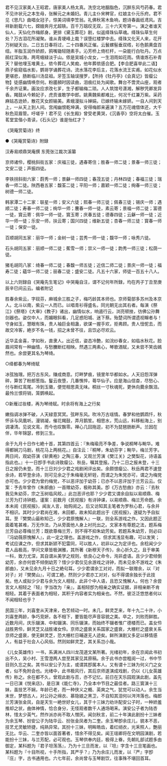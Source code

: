 <!-- { "loadSidebar": true } -->
君不见汉家美人王昭君，唐家美人杨太真。洗空北地胭脂色，沉醉东风芍药春。君不见许状元之本生母，张解元之未婚妇。青儿主仆宋稗官，红娘主仆元乐府。君不见《思凡》曲唱女冠子，惊美词填李笠翁。礼佛秋宵木鱼响，题诗春画纸鸢风。吉祥新剧载六七，嫦娥奔月尤超轶。百千万刼叹无双，三十六天夸第一。演之者谁天仙人，天仙化作梅郎身。更排《黛玉葬花》剧，似返绛珠仙草魂。绛珠仙草生何处？万古泪花所凝聚。谁从青埂峰上栽？误堕红楼梦中去。绛珠又化天人来，花开万树疑天台。二日五日春将过，二十四番风正催。云鬟螺髻垂双绺，衫色鹅黄盘百纽。羊脂玉润作娇颜，鸦嘴锄轻随素手。沁芳桥上倚栏杆，一朶能行白牡丹。万点鹃红深似海，两弯蛾緑淡于山。侬是吴城小龙女，一生泪雨如花雨。倩谁炼石补青天？替他埋玉堆黄土。侬今葬花人笑痴，他年葬侬感合肥。【李合肥喜举此二语】燕子偷窥临水影，鹦哥学诵葬花诗。流水落花李后主，花落水流王实甫。如花似水更堪悲，肠断临川汤显祖。牙签玉轴误搜罗，【所持《牡丹亭》《会真记》皆瘿公物】徒感幽情唤奈何。粉靥頳时因读曲，泪痕红处为闻歌。舞台不啻灵山座，观者千余齐证果。画汝应求改七芗，生子都输梅二琐。人人筑馆号潇湘，解秽凭卿发异香。羯鼓从今赖妃子，虎贲谁敢学中郎。姚黄魏紫都难比，何况千红兼万紫。采药麻姑态逊娇，散花天女颜输美。素蛾漫拟斗婵娟，已嫁终输未嫁妍。一自人间到天上，一从天上到人间。宫闱幽恨乾坤满，安得梅郎来遍演？五万花魂借体还，大千秋色双眉管。吁嗟乎！君不见《长生殿》曾受老黄哭，《沉香亭》空将太白催。玉茗堂宜偕小青读，《石头记》谁是怡红才？

《哭庵赏菊诗》终


●《哭庵赏菊诗》附録

汉寿易顺鼎哭庵撰 东莞张江裁次溪纂

京师诸伶，樱桃斜街五家：庆福三徒，遇春寄住；胜春一师二徒；景春一师三徒；文安二徒；声振四徒。

李铁拐斜街六家：蔚秀一师；景龢一师四徒；春茂五徒；丹林四徒；春福三徒；瑞香一师二徒。陜西巷五家：馥荃二徒；平阳一师；嘉颖一师二徒；绚春一师三徒；树德一师二徒。

韩家潭二十二家：联星一师；安义六徒；熙春一师三徒；佩春三徒；锡庆一师；遇顺二徒；寿春一师二徒；绚华一师；麐春一师一徒，素云寄；景福一师二徒；富德一徒，寳云寄：佩华一师一徒，寳玉寄；庆春五徒；德春四徒；云龢一师一徒；近华一师一徒；乐安一师，扶云寄；国兴四徒；维新五徒；杏春一师三徒：寳春一师一徒；保安一徒。

百顺胡同五家：丽华一师；金树一徒；芸秀一师一徒；馥华一师；咏秀六徒。

石头胡同五家：丽顺一师二徒；蕉雪一师；崇义一师一徒；韵秀一师三徒；松荫一徒。

猪毛胡同八家：绮春一师二徒；春馥一师五徒；近信二师二徒；景庆一师一徒；福寿二徒；藴华一师二徒；丽春二徒；盛安二徒。凡五十六家，师徒一百五十八人。

以上六则録自《哭庵先生笔记》中哭庵自注，谓不记何年所録，均在丙子丁丑至庚辰辛巳间云云。编者附记


胜春余紫云，字砚芬，麻城余三胜之子，梅巧龄其本师也。京师菊部多苏州及本京人。北斗以南，紫云一人而已。以唱青衫得盛名，同光朝无出其右者。每演《祭江》《祭塔》《大审》《教子》诸出，幽情似水，响遏行云，浏亮顿挫，彷佛公孙舞剑器也。姿仅中人，而媚眼斜看，几足惑阳城、迷下蔡。殆楚词所谓遗视矊者与！守身如玉，慧眼有珠，贵人袖巨金相蛊，欲谋一握手欢，拒弗顾。贵人忸怩去，而故交冷客，絶岁不名一钱，招之未曾不往，且饮必尽欢云。

近华孟金喜，字如秋，直隶人。出近信，姿态冷艶，如浣纱春女，如临水秋花。脸眉间常有一种幽情，与愁黱断红相映。然遇三两素心，琴歌酒赋，又未尝不笑齿嫣然也。余尝更其名为琴绮。


○绛都春为琴绮赋

冰弦独理。把万古东风，赚成商意。灯畔梦痕，镜里年华都如水。人天旧怨浑弹碎，算苦了粉郎葱指。鬘云夜堕，几番憔悴，蕚华仙子。应是海山信杳，尽愁心、付与断红鸾尾。冷到玉徽，便觉相思真无味。桐丝一寸秋魂死，更休向爨余飘泪。最怜兰恨将销，笼鹦唤起。


○新雁过妆楼，再为琴绮赋。时余将有海上之行矣

嫩指调冰弹不破，人天緑意冥冥。弦畔东风。吹冷万古瑶情。春梦和他鹦鹉忏，秋怀诉与凤凰听。漫销凝，催花羯鼓，弄月鹅笙。相思水，荒山远，料移船海上，别调凄清。见说文鸾，而今也叹飘零。禅心几回拖逗，初不为琵琶肠断声。兰因在伴，华年锦瑟，修到三生。

余于九月十日作七絶十首，其第四首云：『朱梅瑜亮不争差，争说桐琴与畹华。难得都娴刀马剧，桃花马上两桃花。』自注云：『桐琴，朱幼芬字；畹华，梅兰芳字。两日间，观幼芬演《斩黄袍》之陶三春，又观兰芳演《樊江关》之樊梨花，诗语盖指此也。』十一日卽手书此诗致瘿公、秋岳，嘱其登报。乃十二日之报未登，十三日之报仍未登。而十三日刘少少君之戏剧闲评出矣。余颇恨瘿公、秋岳两君不速登余诗，若早登余诗，则可见余之于朱梅毫无轩轾，而谓之为朱党亦可，谓之为梅党亦可也。少少君为曾约梅党，不以恶评加于幼芬；已亦不以恶评加于兰芳云云。仅案：予去年曾作《朱郎曲》一首赠幼芬，极称其美。卽《万古愁曲》亦云：『去秋我见朱幼芬，宗之玉树临风皎。』此岂恶评也耶？少少君又谓余自拟以易顺鼎、梅兰芳为打诗钟题。谨案：前数月《民视报》有诗钟课，以易顺鼎、梅兰芳命题。余本未阅《民视报》，闻友人言，始购阅之。后又访知其主笔者为罗秋心君，与余并不相识。其时少少君尚在湘，未回都，故未知此题出于《民视报》，遂疑为予自拟耳。至『樊樊山最称知己，少少君原愧解人』一联，则全系游戏之作。又因此题正面着笔甚难，万无作法，乃从旁面他人身上衬托出之。文家本有尊题之法，题系梅兰芳自必尊梅兰芳；既欲尊梅兰芳，则不得不抑朱幼芳矣。若题系朱幼芳，则必曰『冯幼薇原愧解人』，此一定之理也。盖游戏之作，但求其浅显有趣，可以发笑；考试应课之作，但求其新颕不犯雷同，可以胜人，初非以之为定评也。余稔闻少少君人品极高，学问文章皆极渊雅，其所著《新穆天子传》，余心折久之。且于审美一科，致力尤深，其自谓从美学之规则，依良心之命令，洵非虚语。且少少君倾倒幼芳，余亦何尝不倾倒幼芳？惜少少君仅见余游戏之诗钟，而未见余不游戏之《朱郎曲》，又未见余九月十日之絶句耳。少少君谓余工对对，而拟一联赠余，以『对对子』对『樊樊山』，可谓工絶，然则少少君亦工对对，似不得谓余独长于此技矣。他人或拟少少君与余为文人相轻，此非个中人语，且恐又愧解人。何也？余尝言文人相轻之『轻』字当改为『亲』，盖相轻卽为相亲之确实证据，非相亲断不肯相轻。其着于表面者为相轻，其积于内容者实为相亲也。不然，彼泛泛悠悠者何以不闻相轻也乎？

民国三年，刘喜奎从天津来，色艺倾动一时。未几，鲜灵芝来，年十九二十许，小刘喜奎两龄，争巧竞妍，各不相下，要皆能尽声音容貌之美。卒之，刘败而鲜胜。近数月间，庆乐辍演、中和辍演、同乐辍演，而始终不辍者惟广德楼而已。盖女伶战胜男伶，鲜灵芝又战胜诸女伶。京师之盛衰关系国家之盛衰，大栅栏之盛衰关系京师之盛衰，使无鲜灵芝，恐大栅栏日晡遂无人迹矣。鲜所演剧又多足以移情感人，有益于社会人心风俗。然则如鲜灵芝，其关系岂小哉。

《儿女英雄传》一书，系满洲人四川龙茂道文某所著。光绪初年，余在京闻此书初出不久，吴小村、王雪澄两人尝至其家见其原稿。余于此书亦尝粗阅一过，书中节目则久忘之矣。其书以安公子为主，或谓其卽属本人。又有谓十三妹为何义门之女者，似不免附会也。光绪中，此书极风行，其后京师遂演成戏剧，仍以《儿女英雄传》称之。余在都不久，曾观此剧与否，亦不记忆。前日在天乐园观演此剧，盖先一日已演《悦来店》，是日演《能仁寺》，乃全本中节目之最佳者。路三寳演十三妹，虽技艺不娴，年龄已老，而一种侠义之概、英爽之气，犹觉可以动人。余生当末世，梦想古人，对公孙之绵衣、慕隐娘之黑卫，不自知其泪何以涔涔落也。梅郎兰芳演张金凤，自是天生一絶世好女儿，其于十三妹力劝许配安公子时，一种娇羞推却之状，曲体神情，恰合身分，无怪观者数千人通场喝釆。演安公子者为陆杏林，惜太少英气，然作派亦尚不取人憎厌。闻剑秋言，前二十年演此剧扮十三妹者为余玉琴、扮安公子为陆华云、扮张金凤者为二奎。余玉琴卽余庄儿，貌本不恶，技艺尤灵敏矫捷，纯熟异常。其扮十三妹，明眸皓齿，着红绡衣，光釆照人，艶丽无比。华云、二奎亦皆以面首著者，惜余不得见矣。闻王瑶卿将在文明园演剧，若能扮十三妹，与兰芳配，必可观也。玉琴供奉内廷，极得上眷。先朝礼部试题多由御定，某科题为『君子坦荡荡』，乃为十三旦而发，以『坦』字含十三旦笔画也。某科题为『十目所视，十手所指，其严乎？』乃为余庄儿而发，以『严』字卽『庄』字，古书通用也。六七年前，余尚曾与玉琴剧饮，往事殊不堪回首耳。

